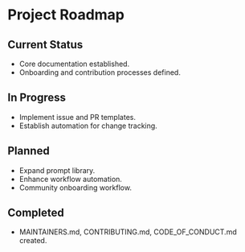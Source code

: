 # Project Roadmap

## Current Status
- Core documentation established.
- Onboarding and contribution processes defined.

## In Progress
- Implement issue and PR templates.
- Establish automation for change tracking.

## Planned
- Expand prompt library.
- Enhance workflow automation.
- Community onboarding workflow.

## Completed
- MAINTAINERS.md, CONTRIBUTING.md, CODE_OF_CONDUCT.md created.